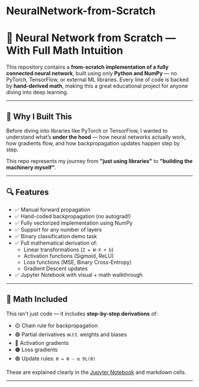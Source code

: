 # NeuralNetwork-from-Scratch
# 🧠 Neural Network from Scratch — With Full Math Intuition

This repository contains a **from-scratch implementation of a fully connected neural network**, built using only **Python and NumPy** — no PyTorch, TensorFlow, or external ML libraries. Every line of code is backed by **hand-derived math**, making this a great educational project for anyone diving into deep learning.

---

## 🚧 Why I Built This

Before diving into libraries like PyTorch or TensorFlow, I wanted to understand what’s **under the hood** — how neural networks actually work, how gradients flow, and how backpropagation updates happen step by step.

This repo represents my journey from **"just using libraries"** to **"building the machinery myself"**.

---

## 🔍 Features

- ✅ Manual forward propagation  
- ✅ Hand-coded backpropagation (no autograd!)  
- ✅ Fully vectorized implementation using NumPy  
- ✅ Support for any number of layers  
- ✅ Binary classification demo task  
- ✅ Full mathematical derivation of:
  - Linear transformations (`Z = W·X + b`)
  - Activation functions (Sigmoid, ReLU)
  - Loss functions (MSE, Binary Cross-Entropy)
  - Gradient Descent updates
- ✅ Jupyter Notebook with visual + math walkthrough

---

## 🧮 Math Included

This isn't just code — it includes **step-by-step derivations** of:

- 🟡 Chain rule for backpropagation  
- 🟢 Partial derivatives w.r.t. weights and biases  
- 🔵 Activation gradients  
- 🟠 Loss gradients  
- 🟣 Update rules: `θ = θ - α ∇L(θ)`

These are explained clearly in the [Jupyter Notebook](./notebook.ipynb) and markdown cells.

---
